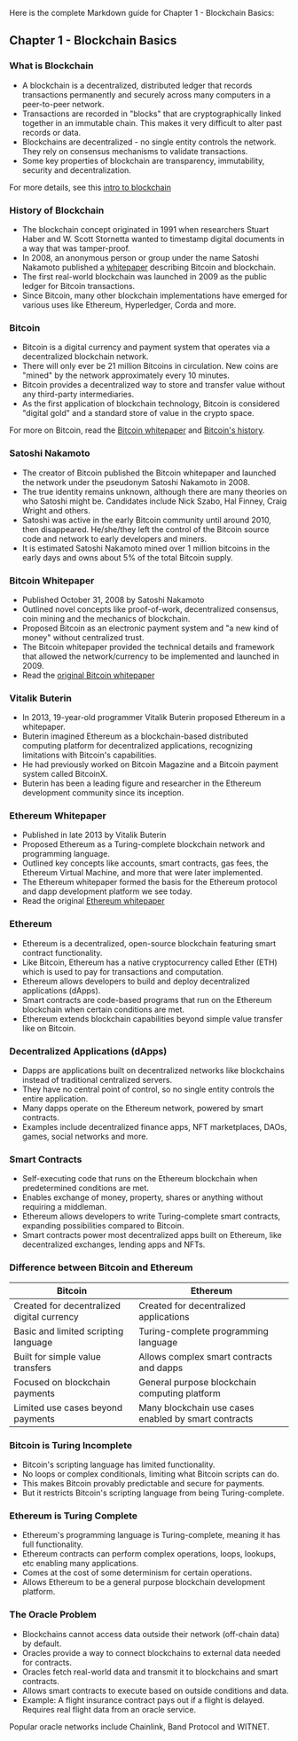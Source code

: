 <!-- @format -->

Here is the complete Markdown guide for Chapter 1 - Blockchain Basics:

## Chapter 1 - Blockchain Basics

### What is Blockchain

- A blockchain is a decentralized, distributed ledger that records transactions permanently and securely across many computers in a peer-to-peer network.
- Transactions are recorded in "blocks" that are cryptographically linked together in an immutable chain. This makes it very difficult to alter past records or data.
- Blockchains are decentralized - no single entity controls the network. They rely on consensus mechanisms to validate transactions.
- Some key properties of blockchain are transparency, immutability, security and decentralization.

For more details, see this [intro to blockchain](https://www.ibm.com/topics/what-is-blockchain)

### History of Blockchain

- The blockchain concept originated in 1991 when researchers Stuart Haber and W. Scott Stornetta wanted to timestamp digital documents in a way that was tamper-proof.
- In 2008, an anonymous person or group under the name Satoshi Nakamoto published a [whitepaper](https://bitcoin.org/bitcoin.pdf) describing Bitcoin and blockchain.
- The first real-world blockchain was launched in 2009 as the public ledger for Bitcoin transactions.
- Since Bitcoin, many other blockchain implementations have emerged for various uses like Ethereum, Hyperledger, Corda and more.

### Bitcoin

- Bitcoin is a digital currency and payment system that operates via a decentralized blockchain network.
- There will only ever be 21 million Bitcoins in circulation. New coins are "mined" by the network approximately every 10 minutes.
- Bitcoin provides a decentralized way to store and transfer value without any third-party intermediaries.
- As the first application of blockchain technology, Bitcoin is considered "digital gold" and a standard store of value in the crypto space.

For more on Bitcoin, read the [Bitcoin whitepaper](https://bitcoin.org/bitcoin.pdf) and [Bitcoin's history](https://www.investopedia.com/articles/forex/121815/bitcoins-price-history.asp).

### Satoshi Nakamoto

- The creator of Bitcoin published the Bitcoin whitepaper and launched the network under the pseudonym Satoshi Nakamoto in 2008.
- The true identity remains unknown, although there are many theories on who Satoshi might be. Candidates include Nick Szabo, Hal Finney, Craig Wright and others.
- Satoshi was active in the early Bitcoin community until around 2010, then disappeared. He/she/they left the control of the Bitcoin source code and network to early developers and miners.
- It is estimated Satoshi Nakamoto mined over 1 million bitcoins in the early days and owns about 5% of the total Bitcoin supply.

### Bitcoin Whitepaper

- Published October 31, 2008 by Satoshi Nakamoto
- Outlined novel concepts like proof-of-work, decentralized consensus, coin mining and the mechanics of blockchain.
- Proposed Bitcoin as an electronic payment system and "a new kind of money" without centralized trust.
- The Bitcoin whitepaper provided the technical details and framework that allowed the network/currency to be implemented and launched in 2009.
- Read the [original Bitcoin whitepaper](https://bitcoin.org/bitcoin.pdf)

### Vitalik Buterin

- In 2013, 19-year-old programmer Vitalik Buterin proposed Ethereum in a whitepaper.
- Buterin imagined Ethereum as a blockchain-based distributed computing platform for decentralized applications, recognizing limitations with Bitcoin's capabilities.
- He had previously worked on Bitcoin Magazine and a Bitcoin payment system called BitcoinX.
- Buterin has been a leading figure and researcher in the Ethereum development community since its inception.

### Ethereum Whitepaper

- Published in late 2013 by Vitalik Buterin
- Proposed Ethereum as a Turing-complete blockchain network and programming language.
- Outlined key concepts like accounts, smart contracts, gas fees, the Ethereum Virtual Machine, and more that were later implemented.
- The Ethereum whitepaper formed the basis for the Ethereum protocol and dapp development platform we see today.
- Read the original [Ethereum whitepaper](https://github.com/ethereum/wiki/wiki/White-Paper)

### Ethereum

- Ethereum is a decentralized, open-source blockchain featuring smart contract functionality.
- Like Bitcoin, Ethereum has a native cryptocurrency called Ether (ETH) which is used to pay for transactions and computation.
- Ethereum allows developers to build and deploy decentralized applications (dApps).
- Smart contracts are code-based programs that run on the Ethereum blockchain when certain conditions are met.
- Ethereum extends blockchain capabilities beyond simple value transfer like on Bitcoin.

### Decentralized Applications (dApps)

- Dapps are applications built on decentralized networks like blockchains instead of traditional centralized servers.
- They have no central point of control, so no single entity controls the entire application.
- Many dapps operate on the Ethereum network, powered by smart contracts.
- Examples include decentralized finance apps, NFT marketplaces, DAOs, games, social networks and more.

### Smart Contracts

- Self-executing code that runs on the Ethereum blockchain when predetermined conditions are met.
- Enables exchange of money, property, shares or anything without requiring a middleman.
- Ethereum allows developers to write Turing-complete smart contracts, expanding possibilities compared to Bitcoin.
- Smart contracts power most decentralized apps built on Ethereum, like decentralized exchanges, lending apps and NFTs.

### Difference between Bitcoin and Ethereum

| Bitcoin                                    | Ethereum                                             |
| ------------------------------------------ | ---------------------------------------------------- |
| Created for decentralized digital currency | Created for decentralized applications               |
| Basic and limited scripting language       | Turing-complete programming language                 |
| Built for simple value transfers           | Allows complex smart contracts and dapps             |
| Focused on blockchain payments             | General purpose blockchain computing platform        |
| Limited use cases beyond payments          | Many blockchain use cases enabled by smart contracts |

### Bitcoin is Turing Incomplete

- Bitcoin's scripting language has limited functionality.
- No loops or complex conditionals, limiting what Bitcoin scripts can do.
- This makes Bitcoin provably predictable and secure for payments.
- But it restricts Bitcoin's scripting language from being Turing-complete.

### Ethereum is Turing Complete

- Ethereum's programming language is Turing-complete, meaning it has full functionality.
- Ethereum contracts can perform complex operations, loops, lookups, etc enabling many applications.
- Comes at the cost of some determinism for certain operations.
- Allows Ethereum to be a general purpose blockchain development platform.

### The Oracle Problem

- Blockchains cannot access data outside their network (off-chain data) by default.
- Oracles provide a way to connect blockchains to external data needed for contracts.
- Oracles fetch real-world data and transmit it to blockchains and smart contracts.
- Allows smart contracts to execute based on outside conditions and data.
- Example: A flight insurance contract pays out if a flight is delayed. Requires real flight data from an oracle service.

Popular oracle networks include Chainlink, Band Protocol and WITNET.
